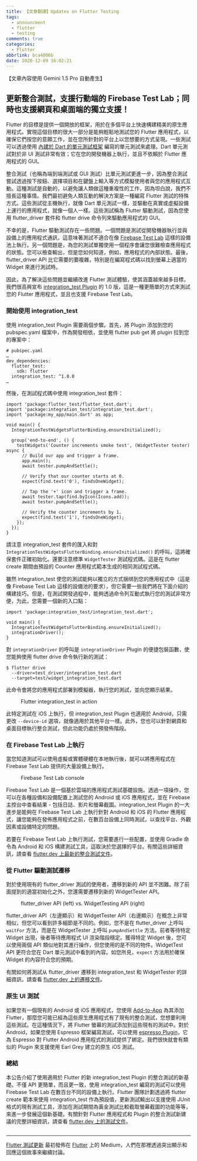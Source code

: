 ```yaml
---
title: 【文章翻譯】Updates on Flutter Testing
tags:
  - announcment
  - flutter
  - testing
comments: true
categories:
  - Flutter
abbrlink: bca4006b
date: 2020-12-09 16:02:21
---
```


【文章內容使用 Gemini 1.5 Pro 自動產生】

## 更新整合測試，支援行動端的 Firebase Test Lab；同時也支援網頁和桌面端的獨立支援！

Flutter 的目標是提供一個開放的框架，用於在多個平台上快速構建精美的原生應用程式。實現這個目標的很大一部分是能夠輕鬆地測試您的 Flutter 應用程式，以確保它們按您的意願工作，並在您所針對的平台上以您想要的方式呈現。一些測試可以透過使用 [內建於 Dart 的單元測試框架](https://dart.dev/guides/testing) 編寫的單元測試來處理。Dart 單元測試對於非 UI 測試非常有效；它在您的開發機器上執行，並且不依賴於 Flutter 應用程式的 GUI。

整合測試（也稱為端到端測試或 GUI 測試）比單元測試更進一步，因為整合測試嘗試透過按下按鈕、選擇項目和在鍵盤上輸入等方式模擬使用者與您的應用程式互動。這種測試是自動的，以避免讓人類做這種重複性的工作，因為坦白說，我們不擅長這種事情。我們最初避免人類互動的解決方案是一種編寫 Flutter 測試的特殊方式。這些測試從主機執行，就像 Dart 單元測試一樣，並驅動在真實或虛擬設備上運行的應用程式，就像一個人一樣。這些測試稱為 Flutter 驅動測試，因為您使用 flutter_driver 套件和 flutter drive 命令列來驅動應用程式的 GUI。

不幸的是，Flutter 驅動測試存在一些問題。一個問題是測試從開發機器執行並與設備上的應用程式通訊，這意味著測試不適合在像 [Firebase Test Lab](https://firebase.google.com/docs/test-lab) 這樣的設備池上執行。另一個問題是，為您的測試單獨使用一個程序會讓您很難檢查應用程式的狀態。您可以檢查輸出，但是您如何知道，例如，應用程式的內部狀態。最後，flutter_driver API 比它需要的要複雜，特別是在編寫程式碼以找到螢幕上適當的 Widget 來進行測試時。

因此，為了解決這些問題並繼續改進 Flutter 測試體驗，使其涵蓋越來越多目標，我們很高興宣布 [integration_test Plugin](https://pub.dev/packages/integration_test) 的 1.0 版，這是一種更簡單的方式來測試您的 Flutter 應用程式，並且也支援 Firebase Test Lab。

### 開始使用 integration_test

使用 integration_test Plugin 需要兩個步驟。首先，將 Plugin 添加到您的 pubspec.yaml 檔案中，作為開發相依，並使用 flutter pub get 將 plugin 拉到您的專案中：

```
# pubspec.yaml
…
dev_dependencies:
  flutter_test:
    sdk: flutter
  integration_test: ^1.0.0
…
```

然後，在測試程式碼中使用 integration_test 套件：

```
import 'package:flutter_test/flutter_test.dart';
import 'package:integration_test/integration_test.dart';
import 'package:my_app/main.dart' as app;

void main() {
  IntegrationTestWidgetsFlutterBinding.ensureInitialized();

  group('end-to-end', () {
    testWidgets('Counter increments smoke test', (WidgetTester tester) async {
      // Build our app and trigger a frame.
      app.main();
      await tester.pumpAndSettle();

      // Verify that our counter starts at 0.
      expect(find.text('0'), findsOneWidget);

      // Tap the '+' icon and trigger a frame.
      await tester.tap(find.byIcon(Icons.add));
      await tester.pumpAndSettle();

      // Verify the counter increments by 1.
      expect(find.text('1'), findsOneWidget);
    });
  });
}
```

請注意 integration_test 套件的匯入和對 `IntegrationTestWidgetsFlutterBinding.ensureInitialized()` 的呼叫，這將確保套件正確初始化。還要注意標準 `WidgetTester` 測試程式碼。這是在 flutter create 期間由預設的 Counter 應用程式範本生成的相同測試程式碼。

雖然 integration_test 使您的測試能夠以獨立的方式捆绑到您的應用程式中（這是像 Firebase Test Lab 這樣的設備池的要求），但它需要一些我們將在下面介紹的構建技巧。但是，在測試開發過程中，能夠透過命令列互動式執行您的測試非常方便，为此，您需要一個新的入口點：

```
import 'package:integration_test/integration_test.dart';

void main() {
  IntegrationTestWidgetsFlutterBinding.ensureInitialized();
  integrationDriver();
}
```

對 `integrationDriver` 的呼叫是 `integrationDriver` Plugin 的便捷包裝函數，使您能夠使用 flutter drive 命令執行新的測試：

```
$ flutter drive 
  --driver=test_driver/integration_test.dart 
  --target=test/widget_integration_test.dart
```

此命令會將您的應用程式部署到模擬器，執行您的測試，並向您顯示結果。

<figure>
<img alt="" src="https://cdn-images-1.medium.com/max/1024/0*hurt3UPLzo0bnzMi" />
<figcaption>Flutter integration_test in action</figcaption>
</figure>

此特定測試在 iOS 上執行，但 integration_test Plugin 也適用於 Android，只需更改 `--device-id` 選項，就像適用於其他平台一樣。此外，您也可以針對網頁和桌面目標執行整合測試，但此功能仍處於預發佈階段。

### 在 Firebase Test Lab 上執行

當您知道測試可以使用虛擬或實體硬體在本地執行後，就可以將應用程式在 Firebase Test Lab 提供的大量設備上執行。

<figure>
<img alt="" src="https://cdn-images-1.medium.com/max/1024/0*PEc27voy2YR_winG" />
<figcaption>Firebase Test Lab console</figcaption>
</figure>

Firebase Test Lab 是一個基於雲端的應用程式測試基礎設施。透過一項操作，您可以在各種設備和設備配置上測試您的 Android 或 iOS 應用程式，並在 Firebase 主控台中查看結果 - 包括日誌、影片和螢幕截圖。integration_test Plugin 的一大進步是能夠在 Firebase Test Lab 上執行針對 Android 和 iOS 的 Flutter 應用程式，讓您能夠在發佈應用程式之前，在數百台設備上同時測試，以查找平台、外觀因素或設備特定的問題。

若要在 Firebase Test Lab 上執行測試，您需要進行一些配置，並使用 Gradle 命令為 Android 和 iOS 構建測試工具，這取決於您選擇的平台。有關這些詳細資訊，請查看 [flutter.dev 上最新的整合測試文件](http://flutter.dev/docs/testing/integration-tests)。

### 從 Flutter 驅動測試遷移

對於使用現有的 flutter_driver 測試的使用者，遷移到新的 API 並不困難。除了前面提到的適當初始化之外，您還需要遷移到新的 WidgetTester API。

<figure>
<img alt="" src="https://cdn-images-1.medium.com/max/1024/0*aUliGJHIQ51Djk84" />
<figcaption>flutter_driver API (left) vs. WidgetTesting API (right)</figcaption>
</figure>

flutter_driver API（左邊顯示）和 WidgetTester API（右邊顯示）在概念上非常相似，但您可以看到許多細節是不同的。例如，您不是在 flutter_driver 上呼叫 `waitFor` 方法，而是在 WidgetTester 上呼叫 `pumpAndSettle` 方法。前者等待特定 Widget 出現，後者等待應用程式 UI 渲染階段穩定。獲得特定 Widget 後，您可以使用兩個 API 類似地對其進行操作，但您使用的是不同的物件。WidgetTest API 更符合您在 Dart 單元測試中看到的內容。如您所見，`expect` 方法用於確保 Widget 的內容符合您的預期。

有關如何將測試从 flutter_driver 遷移到 integration_test 和 WidgetTester 的詳細資訊，請查看 [flutter.dev 上的遷移文件](http://flutter.dev/docs/testing/integration-tests#migrating-from_flutter_driver)。

### 原生 UI 測試

如果您有一個現有的 Android 或 iOS 應用程式，您使用 [Add-to-App](https://flutter.dev/docs/development/add-to-app) 為其添加 Flutter，那麼您可能已經為這些原生應用程式有了現有的整合測試，您想要利用這些測試。在這種情況下，將 Flutter 螢幕的測試添加到這些現有的測試中。對於 Android，如果您使用 Espresso 框架編寫測試，可以使用 [espresso Plugin](https://pub.dev/packages/espresso)，它為 Espresso 對 Flutter Android 應用程式的測試提供了綁定。我們很快就會有類似的 Plugin 來支援使用 Earl Grey 建立的原生 iOS 測試。

### 總結

本公告介紹了使用適用於 Flutter 的新 integration_test Plugin 的整合測試的新基礎。不僅 API 更簡單，而且更一致，使用 integration_test 編寫的測試可以使用 Firebase Test Lab 在數百台不同的設備上執行。Flutter 團隊計劃透過將 flutter create 範本來使用 integration_test 作為預設值，更新測試輸出以支援使用 JUnit 格式的現有測試工具，添加在測試期間為黃金測試比較截取螢幕截圖的功能等等，來進一步發展這個新基礎。有關針對 Flutter 應用程式和 Plugin 的整合測試新建議的完整詳細資訊，請查看 [flutter.dev 上的測試文件](http://flutter.dev/docs/testing/integration-tests)。

<img src="https://medium.com/_/stat?event=post.clientViewed&referrerSource=full_rss&postId=f54aa9f74c7e" width="1" height="1" alt=""><hr><p><a href="https://medium.com/flutter/updates-on-flutter-testing-f54aa9f74c7e">Flutter 測試更新</a> 最初發佈在 <a href="https://medium.com/flutter">Flutter</a> 上的 Medium，人們在那裡透過突出顯示和回應這個故事來繼續討論。</p>
